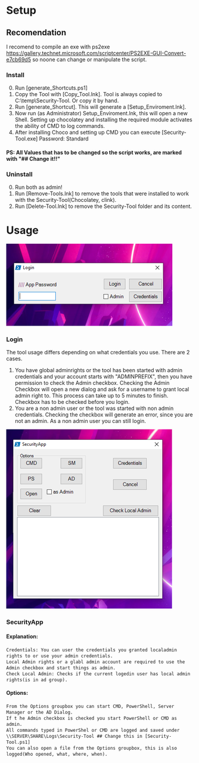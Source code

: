 # Setup #

## Recomendation ##
I recomend to compile an exe with ps2exe https://gallery.technet.microsoft.com/scriptcenter/PS2EXE-GUI-Convert-e7cb69d5 so noone can change or manipulate the script.

### Install ###
0) Run [generate_Shortcuts.ps1]
1) Copy the Tool with [Copy_Tool.lnk]. Tool is always copied to C:\temp\Security-Tool. Or copy it by hand.
2) Run [generate_Shortcut]. This will generate a [Setup_Enviroment.lnk].
3) Now run (as Administrator) Setup_Enviroment.lnk, this will open a new Shell.
	Setting up chocolatey and installing the required module activates the ability of CMD to log commands.
4) After installing Choco and setting up CMD you can execute [Security-Tool.exe] Password: Standard
#### PS: All Values that has to be changed so the script works, are marked with "## Change it!!" ####
### Uninstall ###
0) Run both as admin!
1) Run [Remove-Tools.lnk] to remove the tools that were installed to work with the Security-Tool(Chocolatey, clink).
2) Run [Delete-Tool.lnk] to remove the Security-Tool folder and its content.

# Usage #

![SecurityApp GUI](https://github.com/seyo-IV/Powershell/blob/master/Security-Tool/images/Login.PNG)

### Login ###
The tool usage differs depending on what credentials you use. There are 2 cases.
 1) You have global adminrights or the tool has been started with admin credentials and your account starts with "ADMINPREFIX", then you have permission to check the Admin checkbox.
	Checking the Admin Checkbox will open a new dialog and ask for a username to grant local admin right to. This process can take up to 5 minutes to finish.
	Checkbox has to be checked before you login.
 2) You are a non admin user or the tool was started with non admin credentials.
	Checking the checkbox will generate an error, since you are not an admin.
	As a non admin user you can still login.

![Login GUI](https://github.com/seyo-IV/Powershell/blob/master/Security-Tool/images/SecurityApp.PNG)

### SecurityApp ###
#### Explanation: ####

	Credentials: You can user the credentials you granted localadmin rights to or use your admin credentials.
	Local Admin rights or a glabl admin account are required to use the Admin checkbox and start things as admin.
	Check Local Admin: Checks if the current logedin user has local admin rights(is in ad group).
	
#### Options: ####

	From the Options groupbox you can start CMD, PowerShell, Server Manager or the AD Dialog.
	If t he Admin checkbox is checked you start PowerShell or CMD as admin.
	All commands typed in PowerShel or CMD are logged and saved under \\SERVER\SHARE\Logs\Security-Tool ## Change this in [Security-Tool.ps1]
	You can also open a file from the Options groupbox, this is also logged(Who opened, what, where, when).
